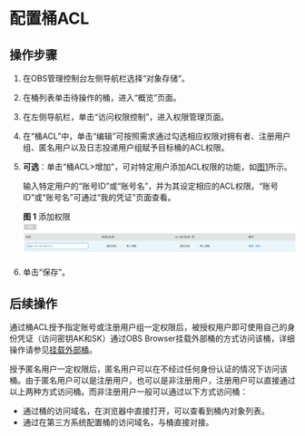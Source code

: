 # 配置桶ACL<a name="zh-cn_topic_0045829090"></a>

## 操作步骤<a name="section363844143816"></a>

1.  在OBS管理控制台左侧导航栏选择“对象存储“。
2.  在桶列表单击待操作的桶，进入“概览”页面。
3.  在左侧导航栏，单击“访问权限控制”，进入权限管理页面。
4.  在“桶ACL”中，单击“编辑”可按照需求通过勾选相应权限对拥有者、注册用户组、匿名用户以及日志投递用户组赋予目标桶的ACL权限。
5.  **可选**：单击“桶ACL\>增加”，可对特定用户添加ACL权限的功能，如[图1](#fig28074666202331)所示。

    输入特定用户的“账号ID”或“账号名”，并为其设定相应的ACL权限。“账号ID”或“账号名”可通过“我的凭证”页面查看。

    **图 1**  添加权限<a name="fig28074666202331"></a>  
    ![](figures/添加权限.png "添加权限")

6.  单击“保存”。

## 后续操作<a name="section8448193204717"></a>

通过桶ACL授予指定账号或注册用户组一定权限后，被授权用户即可使用自己的身份凭证（访问密钥AK和SK）通过OBS Browser挂载外部桶的方式访问该桶，详细操作请参见[挂载外部桶](https://support.huaweicloud.com/clientogw-obs/zh-cn_topic_0086375588.html)。

授予匿名用户一定权限后，匿名用户可以在不经过任何身份认证的情况下访问该桶。由于匿名用户可以是注册用户，也可以是非注册用户，注册用户可以直接通过以上两种方式访问桶。而非注册用户一般可以通过以下方式访问桶：

-   通过桶的访问域名，在浏览器中直接打开，可以查看到桶内对象列表。
-   通过在第三方系统配置桶的访问域名，与桶直接对接。

